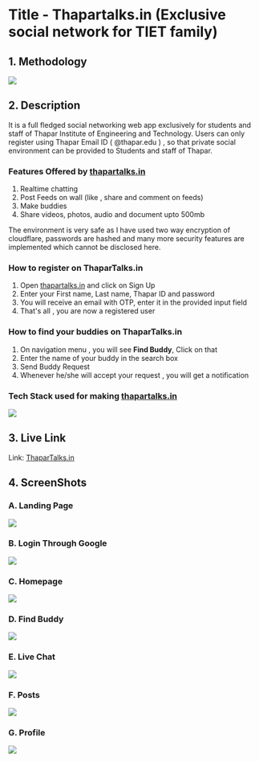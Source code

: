 <h1>Title - Thapartalks.in (Exclusive social network for TIET family)</h1>
<h2>1. Methodology</h2>
<img src="https://raw.githubusercontent.com/ApoorvGit/thapartalks.in/main/methodology.png">
<br>
<h2>2. Description</h2>
It is a full fledged social networking web app exclusively for students and staff of Thapar Institute of Engineering and Technology. 
Users can only register using Thapar Email ID ( @thapar.edu ) , so that private social environment can be provided to Students and staff of Thapar.<br>
<h3>Features Offered by <a href="https://www.thapartalks.in">thapartalks.in</a></h3>
<ol>
  <li>Realtime chatting</li>
  <li>Post Feeds on wall (like , share and comment on feeds)</li>
  <li>Make buddies</li>
  <li>Share videos, photos, audio and document upto 500mb</li>
</ol>
The environment is very safe as I have used two way encryption of cloudflare, passwords are hashed and many more security features are implemented which cannot be disclosed here.
<h3>How to register on ThaparTalks.in</h3>
<ol>
  <li>Open <a href="https://www.thapartalks.in">thapartalks.in</a> and click on Sign Up</li>
  <li>Enter your First name, Last name, Thapar ID and password</li>
  <li>You will receive an email with OTP, enter it in the provided input field</li>
  <li>That's all , you are now a registered user</li>
</ol>
<h3>How to find your buddies on ThaparTalks.in</h3>
<ol>
  <li>On navigation menu , you will see <b>Find Buddy</b>, Click on that</li>
  <li>Enter the name of your buddy in the search box</li>
  <li>Send Buddy Request</li>
  <li>Whenever he/she will accept your request , you will get a notification</li>
</ol>
<h3>Tech Stack used for making <a href="https://www.thapartalks.in">thapartalks.in</a></h3>
<img src="https://raw.githubusercontent.com/ApoorvGit/thapartalks.in/main/techstack.png">

<h2>3. Live Link</h2>
Link: <a href="https://thapartalks.in/">ThaparTalks.in</a>

<h2>4. ScreenShots</h2>
<h3>A. Landing Page</h3>
<img src="https://raw.githubusercontent.com/ApoorvGit/thapartalks.in/main/home.png" >
<h3>B. Login Through Google</h3>
<img src="https://raw.githubusercontent.com/ApoorvGit/thapartalks.in/main/login.png">
<h3>C. Homepage</h3>
<img src="https://raw.githubusercontent.com/ApoorvGit/thapartalks.in/main/index.png">
<h3>D. Find Buddy</h3>
<img src="https://raw.githubusercontent.com/ApoorvGit/thapartalks.in/main/findbuddy.png">
<h3>E. Live Chat</h3>
<img src="https://raw.githubusercontent.com/ApoorvGit/thapartalks.in/main/chat.png">
<h3>F. Posts</h3>
<img src="https://raw.githubusercontent.com/ApoorvGit/thapartalks.in/main/posts.png">
<h3>G. Profile</h3>
<img src="https://raw.githubusercontent.com/ApoorvGit/thapartalks.in/main/profile.png">
